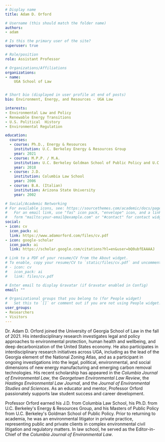 ```yaml
---
# Display name
title: Adam D. Orford

# Username (this should match the folder name)
authors:
- adam

# Is this the primary user of the site?
superuser: true

# Role/position
role: Assistant Professor

# Organizations/Affiliations
organizations:
- name:
    UGA School of Law


# Short bio (displayed in user profile at end of posts)
bio: Environment, Energy, and Resources - UGA Law

interests:
- Environmental Law and Policy
- Renewable Energy Transitions
- U.S. Political  History 
- Environmental Regulation

education:
  courses:
  - course: Ph.D., Energy & Resources
    institution: U.C. Berkeley Energy & Resources Group
    year: 2021
  - course: M.P.P. / M.A.
    institution: U.C. Berkeley Goldman School of Public Policy and U.C. Berkeley Energy & Resources Group
    year: 2018
  - course: J.D.
    institution: Columbia Law School
    year: 2006
  - course: B.A. (Italian)
    institution: Arizona State University
    year: 2002

# Social/Academic Networking
# For available icons, see: https://sourcethemes.com/academic/docs/page-builder/#icons
#   For an email link, use "fas" icon pack, "envelope" icon, and a link in the
#   form "mailto:your-email@example.com" or "#contact" for contact widget.
social:
- icon: cv
  icon_pack: ai
  link: https://www.adamorford.com/files/cv.pdf
- icon: google-scholar
  icon_pack: ai
  link: https://scholar.google.com/citations?hl=en&user=bQ0ubfEAAAAJ

# Link to a PDF of your resume/CV from the About widget.
# To enable, copy your resume/CV to `static/files/cv.pdf` and uncomment the lines below.
# - icon: cv
#   icon_pack: ai
#   link: files/cv.pdf

# Enter email to display Gravatar (if Gravatar enabled in Config)
email: ""

# Organizational groups that you belong to (for People widget)
#   Set this to `[]` or comment out if you are not using People widget.
user_groups:
- Researchers
- Visitors
---
```


Dr. Adam D. Orford joined the University of Georgia School of Law in the fall of 2021. His interdisciplinary research investigates legal and policy approaches to environmental protection, human health and wellbeing, and deep decarbonization of the United States economy. He also participates in interdisciplinary research initiatives across UGA, including as the lead of the Georgia element of the National Zoning Atlas, and as a participant in ongoing investigations into the legal, political, environmental, and social dimensions of new energy manufacturing and emerging carbon removal technologies. His recent scholarship has appeared in the *Columbia Journal of Environmental Law*, the *Georgetown Environmental Law Review*, the *Hastings Environmental Law Journal*, and the *Journal of Environmental Studies and Sciences*. As an educator and mentor, Professor Orford passionately supports law student success and career development. 

Professor Orford earned his J.D. from Columbia Law School, his Ph.D. from U.C. Berkeley's Energy & Resources Group, and his Masters of Public Policy from U.C. Berkeley's Goldman School of Public Policy. Prior to returning to academia, he was an environmental litigator in private practice, representing public and private clients in complex environmental civil litigation and regulatory matters. In law school, he served as the Editor-in-Chief of the *Columbia Journal of Environmental Law*.